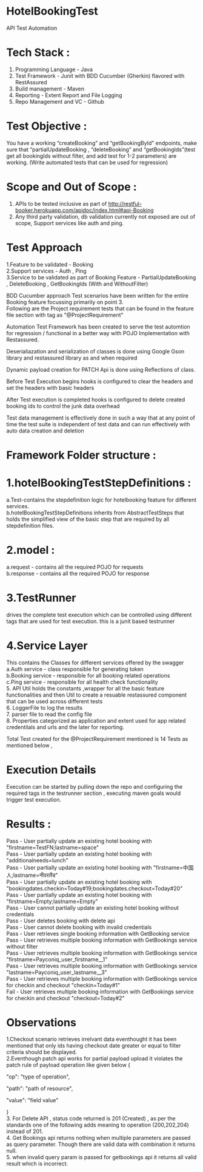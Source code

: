 # HotelBookingTest
API Test Automation

Tech Stack :
===============================

1. Programming Language - Java<br />
2. Test Framework - Junit with BDD Cucumber (Gherkin) flavored with RestAssured<br />
3. Build management - Maven<br />
4. Reporting - Extent Report and File Logging<br />
5. Repo Management and VC - Github<br />

Test Objective :
=================

You have a working “createBooking” and “getBookingById” endpoints, make sure that
“partialUpdateBooking , “deleteBooking” and “getBookingIds”(test get all bookingIds
without filter, and add test for 1-2 parameters) are working. (Write automated tests
that can be used for regression)

Scope and Out of Scope :
=========================

1. APIs to be tested inclusive as part of http://restful-booker.herokuapp.com/apidoc/index.html#api-Booking<br />
2. Any third party validation, db validation currently not exposed are out of scope, Support services like auth and ping.<br />

Test Approach
==============

1.Feature to be validated - Booking<br />
2.Support services - Auth , Ping<br />
3.Service to be validated as part of Booking Feature - PartialUpdateBooking , DeleteBooking , GetBookingIds (With and WithoutFilter)<br />

BDD Cucumber approach Test scenarios have been written for the entire Booking feature focussing primarily on point 3.<br />
Following are the Project requirement tests that can be found in the feature file section with tag as "@ProjectRequirement"<br />

Automation Test Framework has been created to serve the test automtion for regression / functional in a better way with POJO Implementation with Restassured.<br />

Deserialiazation and serialization of classes is done using Google Gson library and restassured library as and when required<br />

Dynamic payload creation for PATCH Api is done using Reflections of class.<br />

Before Test Execution begins hooks is configured to clear the headers and set the headers with basic headers<br/>

After Test execution is completed hooks is configured to delete created booking ids to control the junk data overhead<br/>

Test data management is effectively done in such a way that at any point of time the test suite is independent of test data and can run effectively with auto data creation and deletion<br/>

Framework Folder structure :
================================

1.hotelBookingTestStepDefinitions :
====================================

  a.Test-contains the stepdefinition logic for hotelbooking feature for different services.<br />
  b.hotelBookingTestStepDefinitions inherits from AbstractTestSteps that holds the simplified view of the basic step that are required by all stepdefinition files.<br />

2.model :
====================================

  a.request - contains all the required POJO for requests<br />
  b.response - contains all the required POJO for response<br />

3.TestRunner
====================================

drives the complete test execution which can be controlled using different tags that are used for test execution. this is a junit based testrunner<br />

4.Service Layer
====================================

  This contains the Classes for different services offered by the swagger<br />
    a.Auth service - class responsible for generating token <br />
    b.Booking service - responsible for all booking related operations<br />
    c.Ping service - responsible for all health check functionality<br />
5. API Util holds the constants ,wrapper for all the basic feature functionalities and then Util to create a resuable restassured component that can be used across different tests<br />
6. LoggerFile to log the results<br />
7. parser file to read the config file<br />
8. Properties categorized as application and extent used for app related credentilals and urls and the later for reporting.<br />


Total Test created for the @ProjectRequirement mentioned is 14 Tests as mentioned below ,

Execution Details 
======================

Execution can be started by pulling down the repo and configuring the required tags in the testrunner section , executing maven goals would trigger test execution.<br />

Results :
====================================

Pass - User partially update an existing hotel booking with "firstname=TestFN;lastname=space"<br />
Pass - User partially update an existing hotel booking with "additionalneeds=lunch"<br />
Pass - User partially update an existing hotel booking with "firstname=中国人;lastname=नीदरलैंड"<br />
Pass - User partially update an existing hotel booking with "bookingdates.checkin=Today#19;bookingdates.checkout=Today#20"<br />
Pass - User partially update an existing hotel booking with "firstname=Empty;lastname=Empty"<br />
Pass - User cannot partially update an existing hotel booking without credentials<br />
Pass - User deletes booking with delete api<br />
Pass - User cannot delete booking with invalid credentials<br />
Pass - User retrieves single booking information with GetBooking service<br />
Pass - User retrieves multiple booking information with GetBookings service without filter<br />
Pass - User retrieves multiple booking information with GetBookings service "firstname=Payconiq_user_firstname__1"<br />
Pass - User retrieves multiple booking information with GetBookings service "lastname=Payconiq_user_lastname__3"<br />
Pass - User retrieves multiple booking information with GetBookings service for checkin and checkout "checkin=Today#1"<br />
Fail - User retrieves multiple booking information with GetBookings service for checkin and checkout "checkout=Today#2"<br />

Observations
====================================
1.Checkout scenario retrieves irrelvant data eventhought it has been mentioned that only ids having checkout date greater or equal to filter criteria should be displayed.<br />
2.Eventhough patch api works for partial payload upload it violates the patch rule of payload operation like given below
{

  "op": "type of operation",

  "path": "path of resource",

  "value": "field value"

}<br />
3. For Delete API , status code returned is 201 (Created) , as per the standards one of the following adds meaning to operation (200,202,204) instead of 201.<br />
4. Get Bookings api returns nothing when multiple parameters are passed as query parameter. Though there are valid data with combination it returns null.<br />
5. when invalid query param is passed for getbookings api it returns all valid result which is incorrect.<br />



